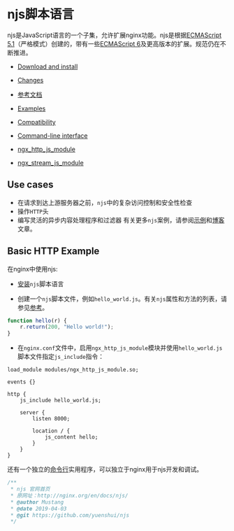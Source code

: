 # njs脚本语言
njs是JavaScript语言的一个子集，允许扩展nginx功能。njs是根据[ECMAScript 5.1](http://www.ecma-international.org/ecma-262/5.1/)（严格模式）创建的，带有一些[ECMAScript 6](http://www.ecma-international.org/ecma-262/6.0/)及更高版本的扩展。规范仍在不断推进。

- [Download and install](http://nginx.org/en/docs/njs/install.html)
- [Changes](http://nginx.org/en/docs/njs/changes.html)
- [参考文档](https://github.com/yuenshui/njs/blob/master/Reference.md)
- [Examples](http://nginx.org/en/docs/njs/examples.html)
- [Compatibility](http://nginx.org/en/docs/njs/compatibility.html)
- [Command-line interface](http://nginx.org/en/docs/njs/cli.html)

- [ngx_http_js_module](http://nginx.org/en/docs/http/ngx_http_js_module.html)
- [ngx_stream_js_module](http://nginx.org/en/docs/stream/ngx_stream_js_module.html)

## Use cases
- 在请求到达上游服务器之前，`njs`中的复杂访问控制和安全性检查
- 操作`HTTP`头
- 编写灵活的异步内容处理程序和过滤器
有关更多`njs`案例，请参阅[示例](http://nginx.org/en/docs/njs/examples.html)和[博客](https://www.nginx.com/blog/tag/nginx-javascript-module/?_ga=2.178954210.795733934.1554170026-615231066.1554170026)文章。


## Basic HTTP Example
在nginx中使用njs:

- [安装](http://nginx.org/en/docs/njs/install.html)`njs`脚本语言

- 创建一个`njs`脚本文件，例如`hello_world.js`。有关`njs`属性和方法的列表，请参见[参考](https://github.com/yuenshui/njs/blob/master/Reference.md)。
```Javascript
function hello(r) {
    r.return(200, "Hello world!");
}
```
- 在`nginx.conf`文件中，启用`ngx_http_js_module`模块并使用`hello_world.js`脚本文件指定`js_include`指令：
```NginxConfig
load_module modules/ngx_http_js_module.so;

events {}

http {
    js_include hello_world.js;

    server {
        listen 8000;

        location / {
            js_content hello;
        }
    }
}
```
还有一个独立的[命令行](http://nginx.org/en/docs/njs/cli.html)实用程序，可以独立于nginx用于njs开发和调试。


```Javascript
/**
 * njs 官网首页
 * 原网址：http://nginx.org/en/docs/njs/
 * @author Mustang
 * @date 2019-04-03
 * @git https://github.com/yuenshui/njs
 */
```
